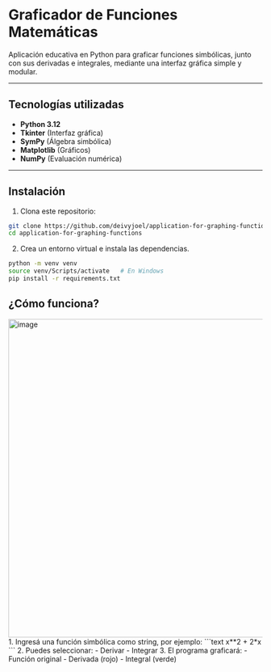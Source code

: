 # Graficador de Funciones Matemáticas

Aplicación educativa en Python para graficar funciones simbólicas, junto con sus derivadas e integrales, mediante una interfaz gráfica simple y modular.

---

## Tecnologías utilizadas
- **Python 3.12**
- **Tkinter** (Interfaz gráfica)
- **SymPy** (Álgebra simbólica)
- **Matplotlib** (Gráficos)
- **NumPy** (Evaluación numérica)

---

## Instalación
1. Clona este repositorio:
```bash
git clone https://github.com/deivyjoel/application-for-graphing-functions.git
cd application-for-graphing-functions
```

2. Crea un entorno virtual e instala las dependencias.
```bash
python -m venv venv
source venv/Scripts/activate   # En Windows
pip install -r requirements.txt
```

## ¿Cómo funciona?
<img width="598" height="630" alt="image" src="https://github.com/user-attachments/assets/62a52041-c0c5-4181-ab66-88aef4cd9473" />
1. Ingresá una función simbólica como string, por ejemplo:
```text
x**2 + 2*x
```
2. Puedes seleccionar:
- Derivar
- Integrar
3. El programa graficará:
- Función original
- Derivada (rojo)
- Integral (verde)
